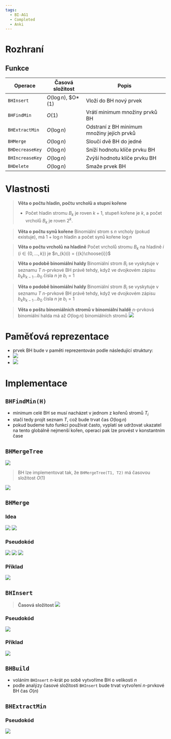 ```yaml
---
tags:
  - BI-AG1
  - Completed
  - Anki
---
```

# Rozhraní

## Funkce
| Operace | Časová složitost | Popis |
| ------- | ---------------- | ----- | 
| `BHInsert` | $O(\log{n})$, $O*(1) | Vloží do BH nový prvek |
| `BHFindMin` | $O(1)$ | Vrátí minimum množiny prvků BH |
| `BHExtractMin` | $O(\log{n})$ | Odstraní z BH minimum množiny jejích prvků |
| `BHMerge` | $O(\log{n})$ | Sloučí dvě BH do jedné |
| `BHDecreaseKey` | $O(\log{n})$ | Sníží hodnotu klíče prvku BH |
| `BHIncreaseKey` | $O(\log{n})$ | Zvýší hodnotu klíče prvku BH |
| `BHDelete` | $O(\log{n})$ | Smaže prvek BH |

# Vlastnosti
> **Věta o počtu hladin, počtu vrcholů a stupni kořene**
> - Počet hladin stromu $B_k$ je roven $k + 1$, stupeň kořene je $k$, a počet vrcholů $B_k$ je roven $2^k$.

> **Věta o počtu synů kořene**
> Binomiální strom s $n$ vrcholy (pokud existuje), má $1 + \log{n}$ hladin a počet synů kořene $\log{n}$

> **Věta o počtu vrcholů na hladině** 
> Počet vrcholů stromu $B_k$ na hladině $i$ ($i\in\{0,...,k\}$) je $n_{k}(i) = {{k}\choose{i}}$

> **Věta o podobě binomiální haldy**
> Binomiální strom $B_i$ se vyskytuje v seznamu $T$ *n*-prvkové BH právě tehdy, když ve dvojkovém zápisu $b_{k}b_{k-1}...b_0$ čísla *n* je $b_{i}=1$

> **Věta o podobě binomiální haldy**
> Binomiální strom $B_i$ se vyskytuje v seznamu $T$ *n*-prvkové BH právě tehdy, když ve dvojkovém zápisu $b_{k}b_{k-1}...b_0$ čísla *n* je $b_{i}=1$

> **Věta o poštu binomiálních stromů v binomiální haldě**
> *n*-prvková binomiální halda má až $O(\log{n})$ binomiálních stromů
> ![](Attachments/Pasted%20image%2020231125194438.png)

# Paměťová reprezentace
- prvek BH bude v paměti reprezentován podle následující struktury:
- ![](Attachments/Pasted%20image%2020231125195727.png)
- ![](Attachments/Pasted%20image%2020231125195754.png)

# Implementace

## `BHFindMin(H)`
- minimum celé BH se musí nacházet v jednom z kořenů stromů $T_i$
- stačí tedy projít seznam $T$, což bude trvat čas $O(\log{n})$
- pokud budeme tuto funkci používat často, vyplatí se udržovat ukazatel na tento globálně nejmenší kořen, operaci pak lze provést v konstantním čase

## `BHMergeTree`
![](Attachments/Pasted%20image%2020231125194827.png)

> BH lze implementovat tak, že `BHMergeTree(T1, T2)` má časovou složitost $O(1)$

![](Attachments/Pasted%20image%2020231125194951.png)

## `BHMerge`

### Idea
![](Attachments/Pasted%20image%2020231125195031.png)
![](Attachments/Pasted%20image%2020231125195055.png)

### Pseudokód
![](Attachments/Pasted%20image%2020231125195152.png)
![](Attachments/Pasted%20image%2020231125195210.png)
![](Attachments/Pasted%20image%2020231125195229.png)

### Příklad
![](Attachments/Pasted%20image%2020231125195122.png)

## `BHInsert`
> **Časová složitost**
> ![](Attachments/Pasted%20image%2020231125195405.png)

### Pseudokód
![](Attachments/Pasted%20image%2020231125195313.png)

### Příklad
![](Attachments/Pasted%20image%2020231125195323.png)

## `BHBuild`
- voláním `BHInsert` *n*-krát po sobě vytvoříme BH o velikosti *n*
- podle analýzy časové složitosti `BHInsert` bude trvat vytvoření *n*-prvkové BH čas $O(n)$

## `BHExtractMin`
### Pseudokód
![](Attachments/Pasted%20image%2020231125195548.png)